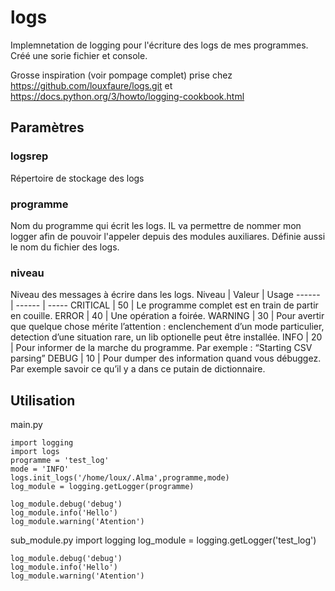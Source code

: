 # logs
Implemnetation de logging pour l'écriture des logs de mes programmes.
Créé une sorie fichier et console.

Grosse inspiration (voir pompage complet) prise chez https://github.com/louxfaure/logs.git et https://docs.python.org/3/howto/logging-cookbook.html


## Paramètres
### logsrep
Répertoire de stockage des logs
### programme
Nom du programme qui écrit les logs. IL va permettre de nommer mon  logger afin de pouvoir l'appeler depuis des modules auxiliares.
Définie aussi le nom du fichier des logs.
### niveau
Niveau des messages à écrire dans les logs.
Niveau | Valeur | Usage
------ | ------ | -----
CRITICAL | 50 | Le programme complet est en train de partir en couille.
ERROR | 40 | Une opération a foirée.
WARNING | 30 | Pour avertir que quelque chose mérite l’attention : enclenchement d’un mode particulier, detection d’une situation rare, un lib optionelle peut être installée.
INFO | 20 | Pour informer de la marche du programme. Par exemple : “Starting CSV parsing”
DEBUG | 10 | Pour dumper des information quand vous débuggez. Par exemple savoir ce qu’il y a dans ce putain de dictionnaire. 

## Utilisation
main.py


    import logging
    import logs 
    programme = 'test_log'
    mode = 'INFO' 
    logs.init_logs('/home/loux/.Alma',programme,mode)
    log_module = logging.getLogger(programme)

    log_module.debug('debug')
    log_module.info('Hello')
    log_module.warning('Atention')

sub_module.py
    import logging
    log_module = logging.getLogger('test_log')

    log_module.debug('debug')
    log_module.info('Hello')
    log_module.warning('Atention')